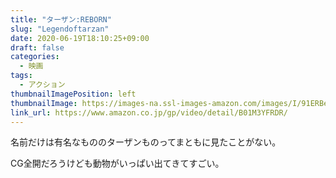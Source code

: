```yaml
---
title: "ターザン:REBORN"
slug: "Legendoftarzan"
date: 2020-06-19T18:10:25+09:00
draft: false
categories:
  - 映画
tags:
  - アクション
thumbnailImagePosition: left
thumbnailImage: https://images-na.ssl-images-amazon.com/images/I/91ERBeh6GbL._SX600_.jpg
link_url: https://www.amazon.co.jp/gp/video/detail/B01M3YFRDR/
---
```

名前だけは有名なもののターザンものってまともに見たことがない。
<!--more-->
CG全開だろうけども動物がいっぱい出てきてすごい。
